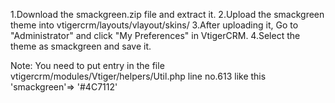 1.Download the smackgreen.zip file and extract it.
2.Upload the smackgreen theme into vtigercrm/layouts/vlayout/skins/
3.After uploading it, Go to "Administrator" and click "My Preferences" in VtigerCRM.
4.Select the theme as smackgreen and save it.

Note: You need  to put entry in the file vtigercrm/modules/Vtiger/helpers/Util.php line no.613 like this 'smackgreen'=> '#4C7112'


